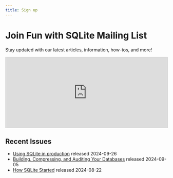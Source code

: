 ```yaml
---
title: Sign up
---
```


# Join Fun with SQLite Mailing List

Stay updated with our latest articles, information, how-tos, and more!

<iframe
scrolling="no"
style="width:100%!important;height:220px;border:1px #ccc solid !important"
src="https://buttondown.com/sqlite.fun?as_embed=true"
></iframe>

## Recent Issues

- [Using SQLite in production](issues/2024-09-26.md) released 2024-09-26
- [Building, Compressing, and Auditing Your Databases](issues/2024-09-05.md) released 2024-09-05
- [How SQLite Started](issues/2024-08-22.md) released 2024-08-22